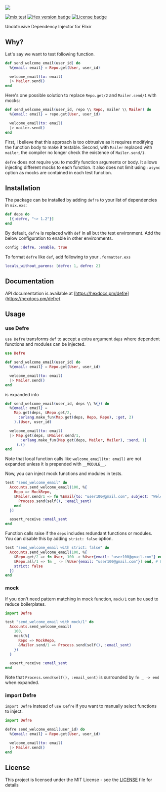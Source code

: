 ![](https://github.com/jechol/defre/blob/master/brand/logo.png?raw=true)

[![mix test](https://github.com/jechol/defre/workflows/mix%20test/badge.svg)](https://github.com/jechol/defre/actions)
[![Hex version badge](https://img.shields.io/hexpm/v/defre.svg)](https://hex.pm/packages/defre)
[![License badge](https://img.shields.io/hexpm/l/defre.svg)](https://github.com/jechol/defre/blob/master/LICENSE.md)

Unobtrusive Dependency Injector for Elixir

## Why?

Let's say we want to test following function.

```elixir
def send_welcome_email(user_id) do
  %{email: email} = Repo.get(User, user_id)

  welcome_email(to: email)
  |> Mailer.send()
end
```

Here's one possible solution to replace `Repo.get/2` and `Mailer.send/1` with mocks:

```elixir
def send_welcome_email(user_id, repo \\ Repo, mailer \\ Mailer) do
  %{email: email} = repo.get(User, user_id)

  welcome_email(to: email)
  |> mailer.send()
end
```

First, I believe that this approach is too obtrusive as it requires modifying the function body to make it testable. Second, with `Mailer` replaced with `mailer`, the compiler no longer check the existence of `Mailer.send/1`.

`defre` does not require you to modify function arguments or body. It allows injecting different mocks to each function. It also does not limit using `:async` option as mocks are contained in each test function.

## Installation

The package can be installed by adding `defre` to your list of dependencies
in `mix.exs`:

```elixir
def deps do
  [{:defre, "~> 1.2"}]
end
```

By default, `defre` is replaced with `def` in all but the test environment. Add the below configuration to enable in other environments.

```elixir
config :defre, :enable, true
```

To format `defre` like `def`, add following to your `.formatter.exs`

```elixir
locals_without_parens: [defre: 1, defre: 2]
```

## Documentation

API documentation is available at [https://hexdocs.pm/defre](https://hexdocs.pm/defre)

## Usage

### use Defre

`use Defre` transforms `def` to accept a extra argument `deps` where dependent functions and modules can be injected.

```elixir
use Defre

def send_welcome_email(user_id) do
  %{email: email} = Repo.get(User, user_id)

  welcome_email(to: email)
  |> Mailer.send()
end
```

is expanded into

```elixir
def send_welcome_email(user_id, deps \\ %{}) do
  %{email: email} =
    Map.get(deps, &Repo.get/2,
      :erlang.make_fun(Map.get(deps, Repo, Repo), :get, 2)
    ).(User, user_id)

  welcome_email(to: email)
  |> Map.get(deps, &Mailer.send/1,
       :erlang.make_fun(Map.get(deps, Mailer, Mailer), :send, 1)
     ).()
end
```

Note that local function calls like `welcome_email(to: email)` are not expanded unless it is prepended with `__MODULE__`.

Now, you can inject mock functions and modules in tests.

```elixir
test "send_welcome_email" do
  Accounts.send_welcome_email(100, %{
    Repo => MockRepo,
    &Mailer.send/1 => fn %Email{to: "user100@gmail.com", subject: "Welcome"} ->
      Process.send(self(), :email_sent)
    end
  })

  assert_receive :email_sent
end
```

Function calls raise if the `deps` includes redundant functions or modules.
You can disable this by adding `strict: false` option.

```elixir
test "send_welcome_email with strict: false" do
  Accounts.send_welcome_email(100, %{
    &Repo.get/2 => fn User, 100 -> %User{email: "user100@gmail.com"} end,
    &Repo.all/1 => fn _ -> [%User{email: "user100@gmail.com"}] end, # Unused
    strict: false
  })
end
```

### mock

If you don't need pattern matching in mock function, `mock/1` can be used to reduce boilerplates.

```elixir
import Defre

test "send_welcome_email with mock/1" do
  Accounts.send_welcome_email(
    100,
    mock(%{
      Repo => MockRepo,
      &Mailer.send/1 => Process.send(self(), :email_sent)
    })
  )

  assert_receive :email_sent
end
```

Note that `Process.send(self(), :email_sent)` is surrounded by `fn _ -> end` when expanded.

### import Defre

`import Defre` instead of `use Defre` if you want to manually select functions to inject.

```elixir
import Defre

defre send_welcome_email(user_id) do
  %{email: email} = Repo.get(User, user_id)

  welcome_email(to: email)
  |> Mailer.send()
end
```

## License

This project is licensed under the MIT License - see the [LICENSE](LICENSE.md) file for details
